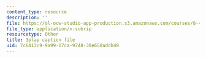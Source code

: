 ```yaml
---
content_type: resource
description: ''
file: https://ol-ocw-studio-app-production.s3.amazonaws.com/courses/8-421-atomic-and-optical-physics-i-spring-2014/7c6413c99a9917ca974830e658addb49_Y7UsD2SNIIw.srt
file_type: application/x-subrip
resourcetype: Other
title: 3play caption file
uid: 7c6413c9-9a99-17ca-9748-30e658addb49
---
```

